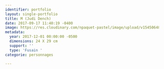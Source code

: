```yaml
---
identifier: portfolio
layout: single-portfolio
title: M (Judi Dench)
date: 2017-09-17 11:40:19 -0400
image: https://res.cloudinary.com/npaquet-pastel/image/upload/v1545064844/M-Judi-Dench-fusain-24-X-29-cm-2017.jpg
metadata:
  year: 2017-12-01 00:00:00 -0500
  dimensions: 24 X 29 cm
  support: ''
  type: 'Fusain '
categorie: personnages

---
```

